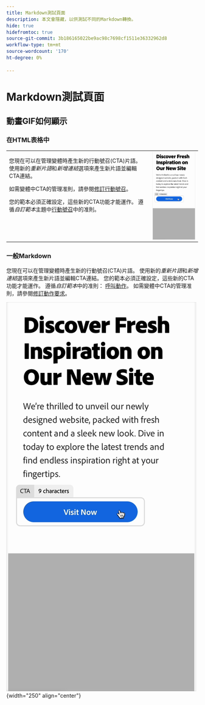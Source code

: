 ```yaml
---
title: Markdown測試頁面
description: 本文會隱藏，以供測試不同的Markdown轉換。
hide: true
hidefromtoc: true
source-git-commit: 3b186165022be9ac98c7698cf1511e36332962d8
workflow-type: tm+mt
source-wordcount: '170'
ht-degree: 0%

---
```


# Markdown測試頁面

## 動畫GIF如何顯示

### 在HTML表格中

<table style="table-layout:fixed">
<tr style="border: 0;">
  <td valign="top">
    <p>您現在可以在管理變體時產生新的行動號召(CTA)片語。 使用新的<em>重新片語</em>和<em>新增連結</em>選項來產生新片語並編輯CTA連結。</p>
    <p>如需變體中CTA的管理准則，請參閱<a href="/help/user-guide/create/manage-variants.md#revise-call-to-action">修訂行動號召</a>。</p>
    <p>您的範本必須正確設定，這些新的CTA功能才能運作。 遵循<em>自訂範本</em>主題中<a href="/help/user-guide/content/customize-template.md#calls-to-action">行動號召</a>中的准則。</p>
    <!-- GS-6676 -->
  </td>
  <td valign="top">
    <img src="../assets/animation/rephrase-cta.gif" class="modal-image" alt="CTA重新措辭運作中" width="250"></td>
  </tr>
</table>

### 一般Markdown

您現在可以在管理變體時產生新的行動號召(CTA)片語。 使用新的&#x200B;_重新片語_&#x200B;和&#x200B;_新增連結_&#x200B;選項來產生新片語並編輯CTA連結。 您的範本必須正確設定，這些新的CTA功能才能運作。 遵循&#x200B;_自訂範本_&#x200B;中的准則： [呼叫動作](/help/user-guide/content/customize-template.md#calls-to-action)。 如需變體中CTA的管理准則，請參閱[修訂動作要求](/help/user-guide/create/manage-variants.md#revise-call-to-action)。<!-- GS-6676 -->

![CTA重新片語動作](/help/assets/animation/rephrase-cta.gif "CTA重新片語"){width="250" align="center"}
